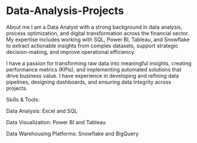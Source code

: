 # Data-Analysis-Projects
About me 
I am a Data Analyst with a strong background in data analysis, process optimization, and digital transformation across the financial sector. My expertise includes working with SQL, Power BI, Tableau, and Snowflake to extract actionable insights from complex datasets, support strategic decision-making, and improve operational efficiency.

I have a passion for transforming raw data into meaningful insights, creating performance metrics (KPIs), and implementing automated solutions that drive business value. I have experience in developing and refining data pipelines, designing dashboards, and ensuring data integrity across projects.

Skills & Tools:

Data Analysis: Excel and SQL

Data Visualization: Power BI and Tableau

Data Warehousing Platforms: Snowflake and BigQuery


